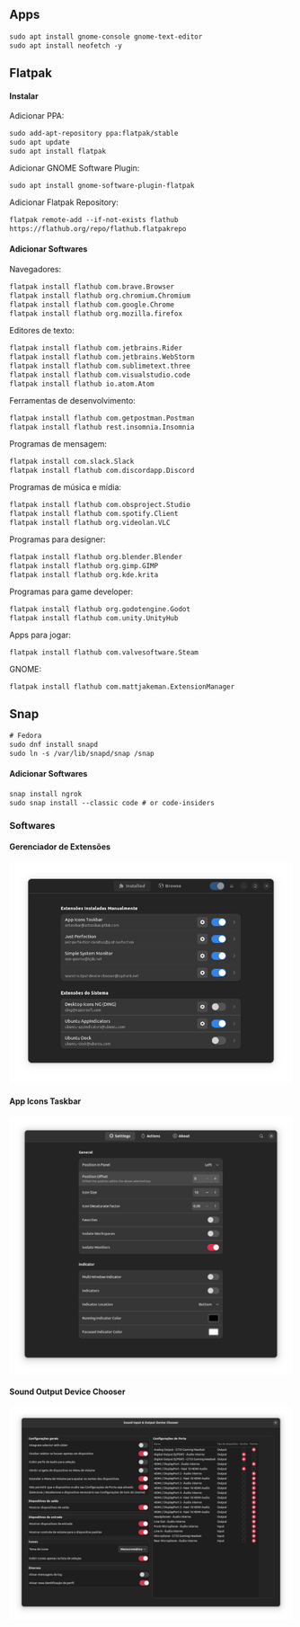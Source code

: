 ## Apps

```shell
sudo apt install gnome-console gnome-text-editor
sudo apt install neofetch -y
```

## Flatpak

#### Instalar

Adicionar PPA:

```shell
sudo add-apt-repository ppa:flatpak/stable
sudo apt update
sudo apt install flatpak
```

Adicionar GNOME Software Plugin:

```shell
sudo apt install gnome-software-plugin-flatpak
```

Adicionar Flatpak Repository:

```shell
flatpak remote-add --if-not-exists flathub https://flathub.org/repo/flathub.flatpakrepo
```

#### Adicionar Softwares

Navegadores:

```shell
flatpak install flathub com.brave.Browser
flatpak install flathub org.chromium.Chromium
flatpak install flathub com.google.Chrome
flatpak install flathub org.mozilla.firefox
```

Editores de texto:

```shell
flatpak install flathub com.jetbrains.Rider
flatpak install flathub com.jetbrains.WebStorm
flatpak install flathub com.sublimetext.three
flatpak install flathub com.visualstudio.code
flatpak install flathub io.atom.Atom
```

Ferramentas de desenvolvimento:

```shell
flatpak install flathub com.getpostman.Postman
flatpak install flathub rest.insomnia.Insomnia
```

Programas de mensagem:

```shell
flatpak install com.slack.Slack
flatpak install flathub com.discordapp.Discord
```

Programas de música e mídia:

```shell
flatpak install flathub com.obsproject.Studio
flatpak install flathub com.spotify.Client
flatpak install flathub org.videolan.VLC
```

Programas para designer:

```shell
flatpak install flathub org.blender.Blender
flatpak install flathub org.gimp.GIMP
flatpak install flathub org.kde.krita
```

Programas para game developer:

```shell
flatpak install flathub org.godotengine.Godot
flatpak install flathub com.unity.UnityHub
```

Apps para jogar:

```shell
flatpak install flathub com.valvesoftware.Steam
```

GNOME:

```shell
flatpak install flathub com.mattjakeman.ExtensionManager
```

## Snap

```shell
# Fedora
sudo dnf install snapd
sudo ln -s /var/lib/snapd/snap /snap
```

#### Adicionar Softwares

```shell
snap install ngrok
sudo snap install --classic code # or code-insiders
```

### Softwares

#### Gerenciador de Extensões

![Gerenciador de Extensões do GNOME](./linux-gnome-extensions.png)

#### App Icons Taskbar

![Extensões do GNOME - App Icons Taskbar](./linux-gnome-extension-app-icons-taskbar.png)

#### Sound Output Device Chooser

![Extensões do GNOME - Sound Output Device Chooser](./linux-gnome-extension-sound-output-device-chooser.png)
